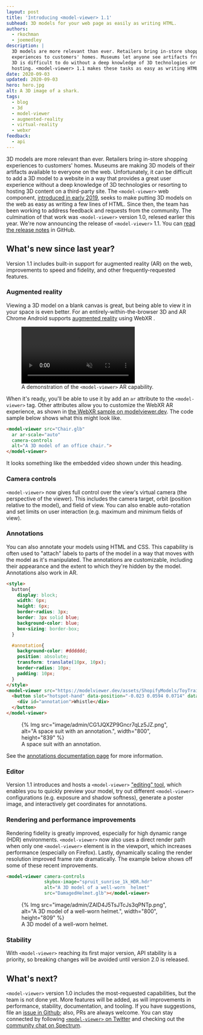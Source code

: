 ```yaml
---
layout: post
title: 'Introducing <model-viewer> 1.1'
subhead: 3D models for your web page as easily as writing HTML.
authors:
  - rkochman
  - joemedley
description: |
  3D models are more relevant than ever. Retailers bring in-store shopping
  experiences to customers' homes. Museums let anyone see artifacts from anywhere.
  3D is difficult to do without a deep knowledge of 3D technologies or third-party
  hosting. <model-viewer> 1.1 makes these tasks as easy as writing HTML.
date: 2020-09-03
updated: 2020-09-03
hero: hero.jpg
alt: A 3D image of a shark.
tags:
  - blog
  - 3d
  - model-viewer
  - augmented-reality
  - virtual-reality
  - webxr
feedback:
  - api
---
```


3D models are more relevant than ever. Retailers bring in-store shopping
experiences to customers' homes. Museums are making 3D models of their artifacts
available to everyone on the web. Unfortunately, it can be difficult to add a 3D
model to a website in a way that provides a great user experience without a deep
knowledge of 3D technologies or resorting to hosting 3D content on a third-party
site. The `<model-viewer>` web component, [introduced in early
2019](/model-viewer), seeks to make putting 3D models on the web as easy as
writing a few lines of HTML. Since then, the team has been working to address
feedback and requests from the community. The culmination of that work was
`<model-viewer>` version 1.0, relesed earlier this year. We're now announcing
the release of `<model-viewer>` 1.1. You can [read the release
notes](https://github.com/google/model-viewer/releases/tag/v1.1.0) in GitHub.

## What's new since last year?

Version 1.1 includes built-in support for augmented reality (AR) on the web,
improvements to speed and fidelity, and other frequently-requested features.

### Augmented reality

Viewing a 3D model on a blank canvas is great, but being able to view it in your
space is even better. For an entirely-within-the-browser 3D and AR Chrome
Android supports [augmented
reality](https://modelviewer.dev/examples/augmented-reality.html) using WebXR .

<figure class="w-figure w-figure--inline-right">
  <video controls muted class="w-screenshot">
    <source src="https://storage.googleapis.com/web-dev-assets/introducing-model-viewer/modelviewer1-0.webm" type="video/webm">
    <source src="https://storage.googleapis.com/web-dev-assets/introducing-model-viewer/modelviewer1-0.mp4" type="video/mp4">
  </video>
  <figcaption class="w-figcaption">
    A demonstration of the <code>&lt;model-viewer></code> AR capability.
  </figcaption>
</figure>

When it's ready, you'll be able to use it by add an `ar` attribute to the
`<model-viewer>` tag. Other attributes allow you to customize the WebXR AR
experience, as shown in [the WebXR sample on
modelviewer.dev](https://modelviewer.dev/examples/webxr.html). The code sample
below shows what this might look like.

```html
<model-viewer src="Chair.glb"
  ar ar-scale="auto"
  camera-controls
  alt="A 3D model of an office chair.">
</model-viewer>
```

<!-- Hide until model-viewer's iframe bug is fixed -->
<!-- <iframe style="width:100%; height: 100%;position: absolute; top: 50%; left: 50%; transform: translate(-50%,-50%);" src="https://modelviewer.dev/examples/webxr.html" frameborder="0" allowfullscreen></iframe> -->

It looks something like the embedded video shown under this heading.

### Camera controls

`<model-viewer>` now gives full control over the view's virtual camera (the
perspective of the viewer). This includes the camera target, orbit (position
relative to the model), and field of view. You can also enable auto-rotation and
set limits on user interaction (e.g. maximum and minimum fields of view).

### Annotations

You can also annotate your models using HTML and CSS. This capability is often
used to "attach" labels to parts of the model in a way that moves with the model
as it's manipulated. The annotations are customizable, including their
appearance and the extent to which they're hidden by
the model. Annotations also work in AR.

```html
<style>
  button{
    display: block;
    width: 6px;
    height: 6px;
    border-radius: 3px;
    border: 3px solid blue;
    background-color: blue;
    box-sizing: border-box;
  }

  #annotation{
    background-color: #dddddd;
    position: absolute;
    transform: translate(10px, 10px);
    border-radius: 10px;
    padding: 10px;
  }
</style>
<model-viewer src="https://modelviewer.dev/assets/ShopifyModels/ToyTrain.glb" alt="A 3D model of a Toy Train" camera-controls>
  <button slot="hotspot-hand" data-position="-0.023 0.0594 0.0714" data-normal="-0.3792 0.0004 0.9253">
    <div id="annotation">Whistle</div>
  </button>
</model-viewer>
```

<!-- Hide until model-viewer's iframe bug is fixed -->
<!-- <iframe style="width:100%; height: 100%;position: absolute; top: 50%; left: 50%; transform: translate(-50%,-50%);" src="https://modelviewer.dev/webdotdev/annotations.html" frameborder="0" allowfullscreen></iframe> -->

<figure class="w-figure w-figure--inline-right">
  {% Img src="image/admin/CG1JQXZP9Gncr7qLz5JZ.png", alt="A space suit with an annotation.", width="800", height="839" %}
  <figcaption class="w-figcaption">A space suit with an annotation.</figcaption>
</figure>

See the [annotations documentation
page](https://modelviewer.dev/examples/annotations.html) for more information.

### Editor

Version 1.1 introduces and hosts a `<model-viewer>` ["editing"
tool](https://modelviewer.dev/editor/), which enables you to
quickly preview your model, try out different `<model-viewer>` configurations
(e.g. exposure and shadow softness), generate a poster image, and interactively
get coordinates for annotations.

### Rendering and performance improvements

Rendering fidelity is greatly improved, especially for high dynamic range (HDR)
environments. `<model-viewer>` now also uses a direct render path when only one
`<model-viewer>` element is in the viewport, which increases performance
(especially on Firefox). Lastly, dynamically scaling the render resolution
improved frame rate dramatically. The example below shows off some of these
recent improvements.

```html
<model-viewer camera-controls
              skybox-image="spruit_sunrise_1k_HDR.hdr"
              alt="A 3D model of a well-worn  helmet"
              src="DamagedHelmet.glb"></model-viewer>
```

<!-- Hide until model-viewer's iframe bug is fixed -->
<!-- <iframe style="width:100%; height: 100%;position: absolute; top: 50%; left: 50%; transform: translate(-50%,-50%);" src="https://modelviewer.dev/webdotdev/rendering.html" frameborder="0" allowfullscreen></iframe> -->

<figure class="w-figure w-figure--inline-right">
  {% Img src="image/admin/ZAID4J5TsJTcJs3qPNTp.png", alt="A 3D model of a well-worn  helmet.", width="800", height="809" %}
  <figcaption class="w-figcaption">A 3D model of a well-worn  helmet.</figcaption>
</figure>

### Stability

With `<model-viewer>` reaching its first major version, API stability is a
priority, so breaking changes will be avoided until version 2.0 is released.

## What's next?

`<model-viewer>` version 1.0 includes the most-requested capabilities, but the
team is not done yet. More features will be added, as will improvements in
performance, stability, documentation, and tooling. If you have suggestions,
file an [issue in Github](https://github.com/google/model-viewer/issues); also,
PRs are always welcome. You can stay connected by following [`<model-viewer>` on
Twitter](https://twitter.com/modelviewer) and checking out the [community chat
on Spectrum](https://spectrum.chat/model-viewer?tab=posts).
